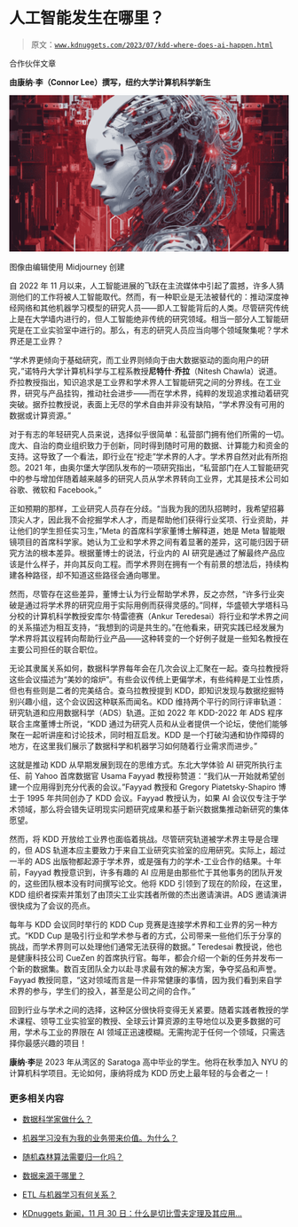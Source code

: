 # 人工智能发生在哪里？

> 原文：[`www.kdnuggets.com/2023/07/kdd-where-does-ai-happen.html`](https://www.kdnuggets.com/2023/07/kdd-where-does-ai-happen.html)

合作伙伴文章

**由康纳·李（Connor Lee）撰写，纽约大学计算机科学新生**

![人工智能发生在哪里？](img/68499b1724f14cf0c1d9c57b77407660.png)

图像由编辑使用 Midjourney 创建

自 2022 年 11 月以来，人工智能进展的飞跃在主流媒体中引起了震撼，许多人猜测他们的工作将被人工智能取代。然而，有一种职业是无法被替代的：推动深度神经网络和其他机器学习模型的研究人员——即人工智能背后的人类。尽管研究传统上是在大学墙内进行的，但人工智能绝非传统的研究领域。相当一部分人工智能研究是在工业实验室中进行的。那么，有志的研究人员应当向哪个领域聚集呢？学术界还是工业界？

“学术界更倾向于基础研究，而工业界则倾向于由大数据驱动的面向用户的研究，”诺特丹大学计算机科学与工程系教授**尼特什·乔拉**（Nitesh Chawla）说道。乔拉教授指出，知识追求是工业界和学术界人工智能研究之间的分界线。在工业界，研究与产品挂钩，推动社会进步——而在学术界，纯粹的发现追求推动着研究突破。据乔拉教授说，表面上无尽的学术自由并非没有缺陷，“学术界没有可用的数据或计算资源。”

对于有志的年轻研究人员来说，选择似乎很简单：私营部门拥有他们所需的一切。庞大、自治的商业组织致力于创新，同时得到随时可用的数据、计算能力和资金的支持。这导致了一个看法，即行业在“挖走”学术界的人才。学术界自然对此有所抱怨。2021 年，由奥尔堡大学团队发布的一项研究指出，“私营部门在人工智能研究中的参与增加伴随着越来越多的研究人员从学术界转向工业界，尤其是技术公司如谷歌、微软和 Facebook。”

正如预期的那样，工业研究人员存在分歧。“当我为我的团队招聘时，我希望招募顶尖人才，因此我不会挖掘学术人才，而是帮助他们获得行业奖项、行业资助，并让他们的学生担任实习生，”Meta 的首席科学家董博士解释道，她是 Meta 智能眼镜项目的首席科学家。她认为工业和学术界之间有着显著的差异，这可能归因于研究方法的根本差异。根据董博士的说法，行业内的 AI 研究是通过了解最终产品应该是什么样子，并向其反向工程。而学术界则在拥有一个有前景的想法后，持续构建各种路径，却不知道这些路径会通向哪里。

然而，尽管存在这些差异，董博士认为行业帮助学术界，反之亦然，“许多行业突破是通过将学术界的研究应用于实际用例而获得灵感的。”同样，华盛顿大学塔科马分校的计算机科学教授安库尔·特雷德赛（Ankur Teredesai）将行业和学术界之间的关系描述为相互支持，“我想到的词是共生的。”在他看来，研究实践已经发展为学术界将其议程转向帮助行业产品——这种转变的一个好例子就是一些知名教授在主要公司担任的联合职位。

无论其隶属关系如何，数据科学界每年会在几次会议上汇聚在一起。查乌拉教授将这些会议描述为“美妙的熔炉”。有些会议传统上更偏学术，有些纯粹是工业性质，但也有些则是二者的完美结合。查乌拉教授提到 KDD，即知识发现与数据挖掘特别兴趣小组，这个会议因这种联系而闻名。KDD 维持两个平行的同行评审轨道：研究轨道和应用数据科学（ADS）轨道。正如 2022 年 KDD-2022 年 ADS 程序联合主席董博士所说，“KDD 通过为研究人员和从业者提供一个论坛，使他们能够聚在一起听讲座和讨论技术，同时相互启发。KDD 是一个打破沟通和协作障碍的地方，在这里我们展示了数据科学和机器学习如何随着行业需求而进步。”

这就是推动 KDD 从早期发展到现在的思维方式。东北大学体验 AI 研究所执行主任、前 Yahoo 首席数据官 Usama Fayyad 教授称赞道：“我们从一开始就希望创建一个应用得到充分代表的会议。”Fayyad 教授和 Gregory Piatetsky-Shapiro 博士于 1995 年共同创办了 KDD 会议。Fayyad 教授认为，如果 AI 会议仅专注于学术领域，那么将会错失证明现实问题研究成果和基于新兴数据集推动新研究的集体愿望。

然而，将 KDD 开放给工业界也面临着挑战。尽管研究轨道被学术界主导是合理的，但 ADS 轨道本应主要致力于来自工业研究实验室的应用研究。实际上，超过一半的 ADS 出版物都起源于学术界，或是强有力的学术-工业合作的结果。十年前，Fayyad 教授意识到，许多有趣的 AI 应用是由那些忙于其他事务的团队开发的，这些团队根本没有时间撰写论文。他将 KDD 引领到了现在的阶段，在这里，KDD 组织者探索并策划了由顶尖工业实践者所做的杰出邀请演讲。ADS 邀请演讲很快成为了会议的亮点。

每年与 KDD 会议同时举行的 KDD Cup 竞赛是连接学术界和工业界的另一种方式。“KDD Cup 是吸引行业和学术参与者的方式，公司带来一些他们乐于分享的挑战，而学术界则可以处理他们通常无法获得的数据。” Teredesai 教授说，他也是健康科技公司 CueZen 的首席执行官。每年，都会介绍一个新的任务并发布一个新的数据集。数百支团队全力以赴寻求最有效的解决方案，争夺奖品和声誉。Fayyad 教授同意，“这对领域而言是一件非常健康的事情，因为我们看到来自学术界的参与，学生们的投入，甚至是公司之间的合作。”

回到行业与学术之间的选择，这种区分很快将变得无关紧要。随着实践者教授的学术课程、领导工业实验室的教授、全球云计算资源的主导地位以及更多数据的可用，学术与工业的界限在 AI 领域正迅速模糊。无需拘泥于任何一个领域，只需选择你最感兴趣的项目！

**康纳·李**是 2023 年从湾区的 Saratoga 高中毕业的学生。他将在秋季加入 NYU 的计算机科学项目。无论如何，康纳将成为 KDD 历史上最年轻的与会者之一！

### 更多相关内容

+   [数据科学家做什么？](https://www.kdnuggets.com/2021/12/what-does-a-data-scientist-do.html)

+   [机器学习没有为我的业务带来价值。为什么？](https://www.kdnuggets.com/2021/12/machine-learning-produce-value-business.html)

+   [随机森林算法需要归一化吗？](https://www.kdnuggets.com/2022/07/random-forest-algorithm-need-normalization.html)

+   [数据来源于哪里？](https://www.kdnuggets.com/2022/08/data-come.html)

+   [ETL 与机器学习有何关系？](https://www.kdnuggets.com/2022/08/etl-machine-learning.html)

+   [KDnuggets 新闻，11 月 30 日：什么是切比雪夫定理及其应用…](https://www.kdnuggets.com/2022/n46.html)
